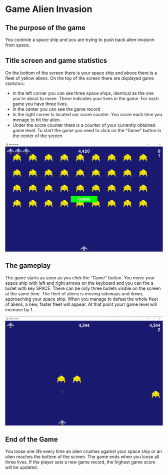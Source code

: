 # Game Alien Invasion

## The purpose of the game
You controle a space ship and you are trying to push back alien invasion from space.

## Title screen and game statistics
On the bottom of the screen there is your space ship and above there is a fleet of yellow aliens. On the top of the screen there are displayed game statistics:
* In the left corner you can see three space ships, identical as the one you're about to move. These indicates your lives in the game. For each game you have three lives.
* In the center you can see the game record
* In the right corner is located our score counter. You score each time you menage to hit the alien.
* Under the score counter there is a counter of your currently obtained game level.
To start the game you need to click on the "Game" button in the center of the screen

![start_screen](https://github.com/Paulina-Celebias/Alien-Game/blob/main/Screenshots/Start_screen.png?raw=true)

## The gameplay
The game starts as soon as you click the "Game" button.
You move your space ship with left and right arrows on the keyboard and you can fire a bullet with key SPACE.
There can be only three bullets visible on the screen at the same time.
The fleet of aliens is moving sideways and down, approaching your space ship. When you manage to defeat the whole fleet of aliens, a new, faster fleet will appear. At that point yourr game level will increase by 1. 

![start_screen](https://github.com/Paulina-Celebias/Alien-Game/blob/main/Screenshots/Scoreboard.png?raw=true)

## End of the Game
You loose one life every time an alien crushes against your space ship or an alien reaches the bottom of the screen.
The game ends when you loose all three lives.
If the player sets a new game record, the highest game score will be updated.


